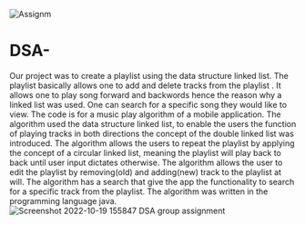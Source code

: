 ![Assignm](https://user-images.githubusercontent.com/115930539/196797947-615b2f8e-5750-40b6-99a5-bd4b35eefa29.png)
# DSA-
Our project was to create a playlist using the data structure linked list.
The playlist basically allows one to add and delete tracks from the playlist .
It allows one to play song forward and backwords hence the reason why a linked list was used.
One can search for a specific song they would like to view.
The code is for a music play algorithm of a mobile application. The algorithm used the data structure linked list, to enable the users the function of playing tracks in both directions the concept of the double linked list was introduced. The algorithm allows the users to repeat the playlist by applying the concept of a circular linked list, meaning the playlist will play back to back until user input dictates otherwise. The algorithm allows the user to edit the playlist by removing(old) and adding(new) track to the playlist at will. The algorithm has a search that give the app the functionality to search for a specific track from the playlist. The algorithm was written in the programming language java.
![Screenshot 2022-10-19 155847  DSA group assignment](https://user-images.githubusercontent.com/115930539/196798165-41f14334-e260-405a-860f-525a84d9203e.png)
